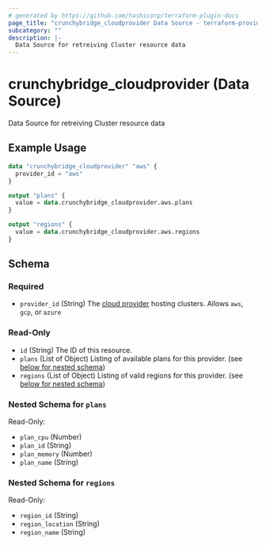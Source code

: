 ```yaml
---
# generated by https://github.com/hashicorp/terraform-plugin-docs
page_title: "crunchybridge_cloudprovider Data Source - terraform-provider-crunchybridge"
subcategory: ""
description: |-
  Data Source for retreiving Cluster resource data
---
```


# crunchybridge_cloudprovider (Data Source)

Data Source for retreiving Cluster resource data

## Example Usage

```terraform
data "crunchybridge_cloudprovider" "aws" {
  provider_id = "aws"
}

output "plans" {
  value = data.crunchybridge_cloudprovider.aws.plans
}

output "regions" {
  value = data.crunchybridge_cloudprovider.aws.regions
}
```

<!-- schema generated by tfplugindocs -->
## Schema

### Required

- `provider_id` (String) The [cloud provider](https://docs.crunchybridge.com/api/provider) hosting clusters. Allows `aws`, `gcp`, or `azure`

### Read-Only

- `id` (String) The ID of this resource.
- `plans` (List of Object) Listing of available plans for this provider. (see [below for nested schema](#nestedatt--plans))
- `regions` (List of Object) Listing of valid regions for this provider. (see [below for nested schema](#nestedatt--regions))

<a id="nestedatt--plans"></a>
### Nested Schema for `plans`

Read-Only:

- `plan_cpu` (Number)
- `plan_id` (String)
- `plan_memory` (Number)
- `plan_name` (String)


<a id="nestedatt--regions"></a>
### Nested Schema for `regions`

Read-Only:

- `region_id` (String)
- `region_location` (String)
- `region_name` (String)


